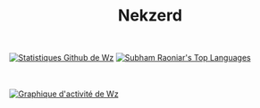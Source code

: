 <h1 align="center">Nekzerd</h1>

<p align="center">
    <a href="https://github.com/SubhamRaoniar28/github-readme-streak-stats">
        <img title="🔥 Obtenez des statistiques de séquences pour votre profil sur git.io/streak-stats" alt="" src="https://github-readme-streak-stats.herokuapp.com/?user=Nekzerd&theme=black-ice&hide_border=true&stroke=0000&background=060A0CD0"/>
    </a>
</p>

  <br/>
    <a href="https://github.com/Nekzerd/github-readme-stats"><img alt="Statistiques Github de Wz" src="https://github-readme-stats.vercel.app/api?username=nekzerd&show_icons=true&count_private=true&theme=react&hide_border=true&bg_color=0D1117" /></a>
  <a href="https://github.com/nekzerd/github-readme-stats"><img alt="Subham Raoniar's Top Languages" src="https://github-readme-stats.vercel.app/api/top-langs/?username=wz-fivem&langs_count=8&count_private=true&layout=compact&theme=react&hide_border=true&bg_color=0D1117" /></a>
  <br/>

<br/>
<br/>

<a href="https://github.com/nekzerd/github-readme-activity-graph"><img alt="Graphique d'activité de Wz" src="https://activity-graph.herokuapp.com/graph?username=nekzerd&bg_color=0D1117&color=5BCDEC&line=5BCDEC&point=FFFFFF&hide_border=true" /></a>
